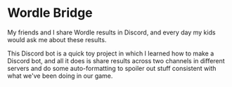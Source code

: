 # Wordle Bridge

My friends and I share Wordle results in Discord, and every day my kids would ask me about these results.

This Discord bot is a quick toy project in which I learned how to make a Discord bot, and all it does is share results across two channels in different servers and do some auto-formatting to spoiler out stuff consistent with what we've been doing in our game.
